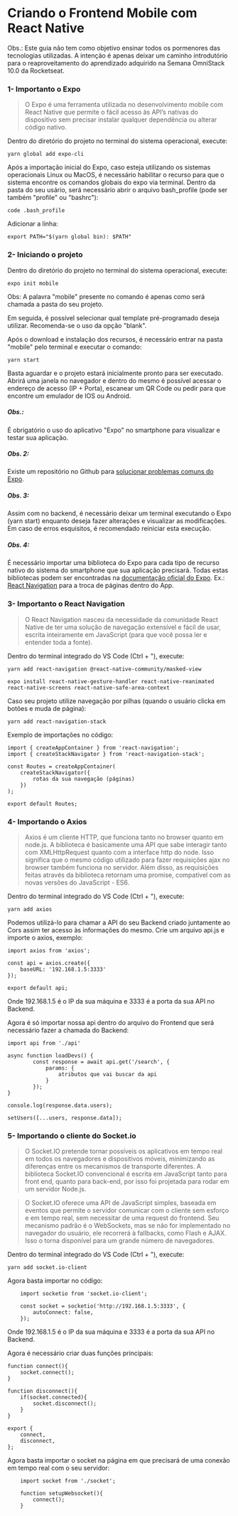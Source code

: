 # Criando o Frontend Mobile com React Native
Obs.: Este guia não tem como objetivo ensinar todos os pormenores das tecnologias utilizadas. A intenção é apenas deixar um caminho introdutório para o reaproveitamento do aprendizado adquirido na Semana OmniStack 10.0 da Rocketseat.

### 1- Importanto o Expo
>O Expo é uma ferramenta utilizada no desenvolvimento mobile com React Native que permite o fácil acesso às API’s nativas do dispositivo sem precisar instalar qualquer dependência ou alterar código nativo.

Dentro do diretório do projeto no terminal do sistema operacional, execute:
```
yarn global add expo-cli
```
Após a importação inicial do Expo, caso esteja utilizando os sistemas operacionais Linux ou MacOS, é necessário habilitar o recurso para que o sistema encontre os comandos globais do expo via terminal. Dentro da pasta do seu usário, será necessário abrir o arquivo bash_profile (pode ser também "profile" ou "bashrc"):
```
code .bash_profile
```
Adicionar a linha:
```
export PATH="$(yarn global bin): $PATH"
```

### 2- Iniciando o projeto
Dentro do diretório do projeto no terminal do sistema operacional, execute:
```
expo init mobile
```
Obs: A palavra "mobile" presente no comando é apenas como será chamada a pasta do seu projeto.

Em seguida, é possível selecionar qual template pré-programado deseja utilizar. Recomenda-se o uso da opção "blank".

Após o download e instalação dos recursos, é necessário entrar na pasta "mobile" pelo terminal e executar o comando:
```
yarn start
```

Basta aguardar e o projeto estará inicialmente pronto para ser executado. Abrirá uma janela no navegador e dentro do mesmo é possível acessar o endereço de acesso (IP + Porta), escanear um QR Code ou pedir para que encontre um emulador de IOS ou Android.

##### Obs.: 
É obrigatório o uso do aplicativo "Expo" no smartphone para visualizar e testar sua aplicação.

##### Obs. 2: 
Existe um repositório no Github para [solucionar problemas comuns do Expo](https://github.com/Rocketseat/expo-common-issues).

##### Obs. 3: 
Assim com no backend, é necessário deixar um terminal executando o Expo (yarn start) enquanto deseja fazer alterações e visualizar as modificações. Em caso de erros esquisitos, é recomendado reiniciar esta execução.

##### Obs. 4: 
É necessário importar uma biblioteca do Expo para cada tipo de recurso nativo do sistema do smartphone que sua aplicação precisará. Todas estas bibliotecas podem ser encontradas na [documentação oficial do Expo](https://docs.expo.io/). Ex.: [React Navigation](https://reactnavigation.org/docs/en/getting-started.html) para a troca de páginas dentro do App.

### 3- Importanto o React Navigation
> O React Navigation nasceu da necessidade da comunidade React Native de ter uma solução de navegação extensível e fácil de usar, escrita inteiramente em JavaScript (para que você possa ler e entender toda a fonte).

Dentro do terminal integrado do VS Code (Ctrl + "), execute:
```
yarn add react-navigation @react-native-community/masked-view
```
```
expo install react-native-gesture-handler react-native-reanimated react-native-screens react-native-safe-area-context
```
Caso seu projeto utilize navegação por pilhas (quando o usuário clicka em botões e muda de página):
```
yarn add react-navigation-stack
```
Exemplo de importações no código:
```
import { createAppContainer } from 'react-navigation';
import { createStackNavigator } from 'react-navigation-stack'; 

const Routes = createAppContainer(
    createStackNavigator({
        rotas da sua navegação (páginas)
    })
);

export default Routes;
```

### 4- Importando o Axios
> Axios é um cliente HTTP, que funciona tanto no browser quanto em node.js. A biblioteca é basicamente uma API que sabe interagir tanto com XMLHttpRequest quanto com a interface http do node. Isso significa que o mesmo código utilizado para fazer requisições ajax no browser também funciona no servidor. Além disso, as requisições feitas através da biblioteca retornam uma promise, compatível com as novas versões do JavaScript - ES6.

Dentro do terminal integrado do VS Code (Ctrl + "), execute:
```
yarn add axios
```
Podemos utilizá-lo para chamar a API do seu Backend criado juntamente ao Cors assim ter acesso às informações do mesmo. Crie um arquivo api.js e importe o axios, exemplo:
```
import axios from 'axios';

const api = axios.create({
    baseURL: '192.168.1.5:3333'
});

export default api;
```
Onde 192.168.1.5 é o IP da sua máquina e 3333 é a porta da sua API no Backend.

Agora é só importar nossa api dentro do arquivo do Frontend que será necessário fazer a chamada do Backend:
```
import api from './api'

async function loadDevs() {
        const response = await api.get('/search', {
            params: {
                atributos que vai buscar da api
            }
        });
}

console.log(response.data.users);

setUsers([...users, response.data]);
```

### 5- Importando o cliente do Socket.io
>O Socket.IO pretende tornar possíveis os aplicativos em tempo real em todos os navegadores e dispositivos móveis, minimizando as diferenças entre os mecanismos de transporte diferentes. A biblioteca Socket.IO convencional é escrita em JavaScript tanto para front end, quanto para back-end, por isso foi projetada para rodar em um servidor Node.js. 

> O Socket.IO oferece uma API de JavaScript simples, baseada em eventos que permite o servidor comunicar com o cliente sem esforço e em tempo real, sem necessitar de uma request do frontend. Seu mecanismo padrão é o WebSockets, mas se não for implementado no navegador do usuário, ele recorrerá à fallbacks, como Flash e AJAX. Isso o torna disponível para um grande número de navegadores.

Dentro do terminal integrado do VS Code (Ctrl + "), execute:
```
yarn add socket.io-client
```
Agora basta importar no código:
```
    import socketio from 'socket.io-client';
    
    const socket = socketio('http://192.168.1.5:3333', {
        autoConnect: false,
    });
```
Onde 192.168.1.5 é o IP da sua máquina e 3333 é a porta da sua API no Backend.

Agora é necessário criar duas funções principais:
```
function connect(){
    socket.connect();
}
```
```
function disconnect(){
    if(socket.connected){
        socket.disconnect();
    }
}
```
```
export {
    connect,
    disconnect,
};
```
Agora basta importar o socket na página em que precisará de uma conexão em tempo real com o seu servidor:
```
    import socket from './socket';
    
    function setupWebsocket(){
        connect();
    }
```










